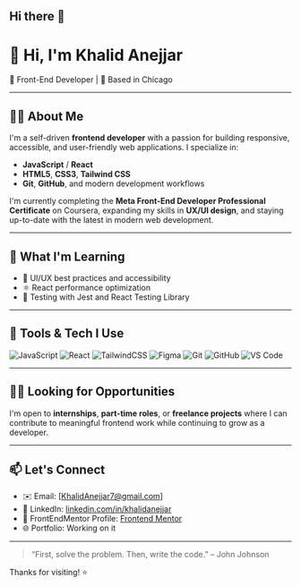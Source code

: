 ## Hi there 👋
# 👋 Hi, I'm Khalid Anejjar

🚀 Front-End Developer | 📍 Based in Chicago

---

## 👨‍💻 About Me

I'm a self-driven **frontend developer** with a passion for building responsive, accessible, and user-friendly web applications. I specialize in:

- **JavaScript** / **React**
- **HTML5**, **CSS3**, **Tailwind CSS**
- **Git**, **GitHub**, and modern development workflows

I'm currently completing the **Meta Front-End Developer Professional Certificate** on Coursera, expanding my skills in **UX/UI design**, and staying up-to-date with the latest in modern web development.

---

## 🌱 What I'm Learning

- 🔄 UI/UX best practices and accessibility
- ⚛️ React performance optimization
- 🧪 Testing with Jest and React Testing Library

---

## 🧰 Tools & Tech I Use

![JavaScript](https://img.shields.io/badge/-JavaScript-black?style=flat-square&logo=javascript)
![React](https://img.shields.io/badge/-React-black?style=flat-square&logo=react)
![TailwindCSS](https://img.shields.io/badge/-TailwindCSS-black?style=flat-square&logo=tailwind-css)
![Figma](https://img.shields.io/badge/-Figma-black?style=flat-square&logo=figma)
![Git](https://img.shields.io/badge/-Git-black?style=flat-square&logo=git)
![GitHub](https://img.shields.io/badge/-GitHub-black?style=flat-square&logo=github)
![VS Code](https://img.shields.io/badge/-VS%20Code-black?style=flat-square&logo=visual-studio-code)

---

## 🧑‍💼 Looking for Opportunities

I'm open to **internships**, **part-time roles**, or **freelance projects** where I can contribute to meaningful frontend work while continuing to grow as a developer.

---

## 📫 Let's Connect

- ✉️ Email: [KhalidAnejjar7@gmail.com]
- 💼 LinkedIn: [linkedin.com/in/khalidanejjar](https://www.linkedin.com/in/khalidanejjar)
- 👋 FrontEndMentor Profile: [Frontend Mentor](https://www.frontendmentor.io/profile/khalidanejjar)
- 🌐 Portfolio: Working on it

---

> “First, solve the problem. Then, write the code.” – John Johnson

Thanks for visiting! ⭐
